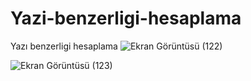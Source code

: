 # Yazi-benzerligi-hesaplama
Yazı benzerligi hesaplama
![Ekran Görüntüsü (122)](https://github.com/cerenaktas1/Yazi-benzerligi-hesaplama/assets/159536442/19dfa6b4-82de-481d-9095-6f2c21398766)

![Ekran Görüntüsü (123)](https://github.com/cerenaktas1/Yazi-benzerligi-hesaplama/assets/159536442/2cf6e7c4-da05-4ef8-a264-9ddd3ee71198)

